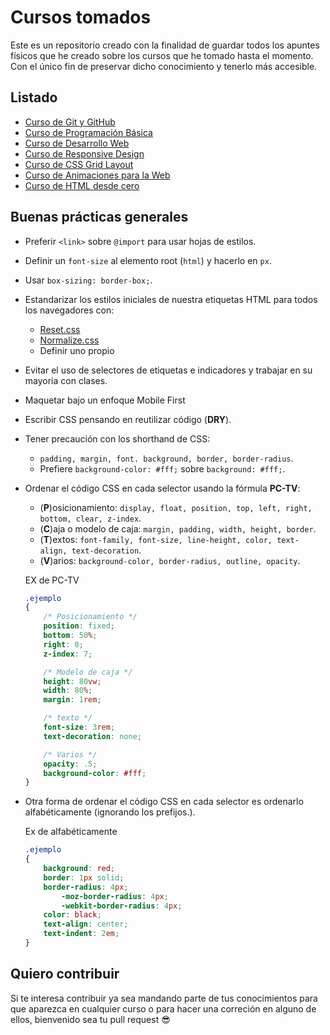 # Cursos tomados

Este es un repositorio creado con la finalidad de guardar todos los apuntes físicos que he creado sobre los cursos que he tomado hasta el momento. Con el único fin de preservar dicho conocimiento y tenerlo más accesible.

## Listado
- [Curso de Git y GitHub](/1.%20Curso%20de%20GIt%20y%20GitHub)
- [Curso de Programación Básica](/2.%20Curso%20de%20Programacion%20Basica)
- [Curso de Desarrollo Web](3.%20Desarrollo%20Web)
- [Curso de Responsive Design](/4.%20Responsive%20Design)
- [Curso de CSS Grid Layout](/5.%20CSS%20Grid%20Layout)
- [Curso de Animaciones para la Web](/6.%20Curso%20de%20animaciones%20para%20la%20web)
- [Curso de HTML desde cero](/7.%20HTML%20desde%20cero)



## Buenas prácticas generales

* Preferir `<link>` sobre `@import` para usar hojas de estilos.

* Definir un `font-size` al elemento root (`html`) y hacerlo en `px`.

* Usar `box-sizing: border-box;`.

* Estandarizar los estilos iniciales de nuestra etiquetas HTML para todos los navegadores con:

    * <a href="#">Reset.css</a>
    * <a href="#">Normalize.css</a>
    * Definir uno propio

* Evitar el uso de selectores de etiquetas e indicadores y trabajar en su mayoria con clases.

* Maquetar bajo un enfoque Mobile First

* Escribir CSS pensando en reutilizar código (**DRY**).

* Tener precaución con los shorthand de CSS:

    * `padding, margin, font. background, border, border-radius`.
    * Prefiere `background-color: #fff;` sobre `background: #fff;`.

* Ordenar el código CSS en cada selector usando la fórmula **PC-TV**:

    * (**P**)osicionamiento: `display, float, position, top, left, right, bottom, clear, z-index`.
    * (**C**)aja o modelo de caja: `margin, padding, width, height, border`.
    * (**T**)extos: `font-family, font-size, line-height, color, text-align, text-decoration`.
    * (**V**)arios: `background-color, border-radius, outline, opacity`.

    EX de PC-TV

    ```css
    .ejemplo
    {
        /* Posicionamiento */
        position: fixed;
        bottom: 50%;
        right: 0;
        z-index: 7;

        /* Modelo de caja */
        height: 80vw;
        width: 80%;
        margin: 1rem;

        /* texto */
        font-size: 3rem;
        text-decoration: none;

        /* Varios */
        opacity: .5;
        background-color: #fff;
    }

    ```

* Otra forma de ordenar el código CSS en cada selector es ordenarlo alfabéticamente (ignorando los prefijos.).

    Ex de alfabéticamente
    ```css
    .ejemplo
    {
        background: red;
        border: 1px solid;
        border-radius: 4px;
            -moz-border-radius: 4px;
            -webkit-border-radius: 4px;
        color: black;
        text-align: center;
        text-indent: 2em;
    }
    ```

## Quiero contribuir
Si te interesa contribuir ya sea mandando parte de tus conocimientos para que aparezca en cualquier curso o para hacer una correción en alguno de ellos, bienvenido sea tu pull request 😎